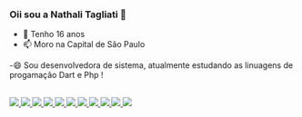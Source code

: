 ### Oii sou a Nathali Tagliati 👋

- 💬 Tenho 16 anos
- 📫 Moro na Capital de São Paulo
  
-😄 Sou desenvolvedora de sistema, atualmente estudando as linuagens de progamação Dart e Php !

<div>
  <a href="https://github.com/NathTagliati>
    <img heigth="180em" src="https://github-readme-stats.vercel.app/api/top-langs/?Username=NathTagliati&layout=compact&langs_count=168&theme""/
</div>

<div style="display: inline_block"><br>
 <img src="https://cdn.jsdelivr.net/gh/devicons/devicon@latest/icons/trêsdsmax/trêsdsmax-original.svg">
 <img src="https://cdn.jsdelivr.net/gh/devicons/devicon@latest/icons/trêsdsmax/trêsdsmax-original.svg">          
 <img src="https://cdn.jsdelivr.net/gh/devicons/devicon@latest/icons/trêsdsmax/trêsdsmax-original.svg">
 <img src="https://cdn.jsdelivr.net/gh/devicons/devicon@latest/icons/trêsdsmax/trêsdsmax-original.svg">
 <img src="https://cdn.jsdelivr.net/gh/devicons/devicon@latest/icons/trêsdsmax/trêsdsmax-original.svg">
 <img src="https://cdn.jsdelivr.net/gh/devicons/devicon@latest/icons/trêsdsmax/trêsdsmax-original.svg">
 <img src="https://cdn.jsdelivr.net/gh/devicons/devicon@latest/icons/trêsdsmax/trêsdsmax-original.svg">
 <img src="https://cdn.jsdelivr.net/gh/devicons/devicon@latest/icons/trêsdsmax/trêsdsmax-original.svg">
 <img src="https://cdn.jsdelivr.net/gh/devicons/devicon@latest/icons/trêsdsmax/trêsdsmax-original.svg">
 <img src="https://cdn.jsdelivr.net/gh/devicons/devicon@latest/icons/trêsdsmax/trêsdsmax-original.svg">
 <img src="https://cdn.jsdelivr.net/gh/devicons/devicon@latest/icons/trêsdsmax/trêsdsmax-original.svg">
          
          
          

 </div>
          

